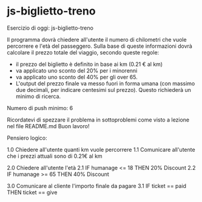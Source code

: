 # js-biglietto-treno

Esercizio di oggi: js-biglietto-treno

Il programma dovrà chiedere all'utente il numero di chilometri che vuole percorrere e l'età del passeggero. Sulla base di queste informazioni dovrà calcolare il prezzo totale del viaggio, secondo queste regole:
- il prezzo del biglietto è definito in base ai km (0.21 € al km)
- va applicato uno sconto del 20% per i minorenni
- va applicato uno sconto del 40% per gli over 65.
- L'output del prezzo finale va messo fuori in forma umana (con massimo due decimali, per indicare centesimi sul prezzo). Questo richiederà un minimo di ricerca.

Numero di push minimo: 6

Ricordatevi di spezzare il problema in sottoproblemi come visto a lezione nel file README.md
Buon lavoro!

Pensiero logico:

1.0 Chiedere all'utente quanti km vuole percorrere
1.1 Comunicare all'utente che i prezzi attuali sono di 0.21€ al km

2.0 Chiedere all'utente l'età
2.1 IF humanage <= 18
    THEN 20% Discount
2.2 IF humanage >= 65
    THEN 40% Discount
    
3.0 Comunicare al cliente l'importo finale da pagare
3.1 IF ticket == paid
    THEN ticket == give



